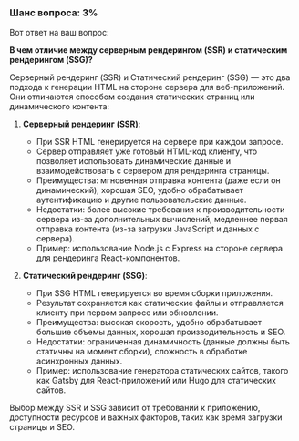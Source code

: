 ### Шанс вопроса: 3%

Вот ответ на ваш вопрос:

**В чем отличие между серверным рендерингом (SSR) и статическим рендерингом (SSG)?**

Серверный рендеринг (SSR) и Статический рендеринг (SSG) — это два подхода к генерации HTML на стороне сервера для веб-приложений. Они отличаются способом создания статических страниц или динамического контента:

1. **Серверный рендеринг (SSR)**:
   - При SSR HTML генерируется на сервере при каждом запросе.
   - Сервер отправляет уже готовый HTML-код клиенту, что позволяет использовать динамические данные и взаимодействовать с сервером для рендеринга страницы.
   - Преимущества: мгновенная отправка контента (даже если он динамический), хорошая SEO, удобно обрабатывает аутентификацию и другие пользовательские данные.
   - Недостатки: более высокие требования к производительности сервера из-за дополнительных вычислений, медленнее первая отправка контента (из-за загрузки JavaScript и данных с сервера).
   - Пример: использование Node.js с Express на стороне сервера для рендеринга React-компонентов.

2. **Статический рендеринг (SSG)**:
   - При SSG HTML генерируется во время сборки приложения.
   - Результат сохраняется как статические файлы и отправляется клиенту при первом запросе или обновлении.
   - Преимущества: высокая скорость, удобно обрабатывает большие объемы данных, хорошая производительность и SEO.
   - Недостатки: ограниченная динамичность (данные должны быть статичны на момент сборки), сложность в обработке асинхронных данных.
   - Пример: использование генератора статических сайтов, такого как Gatsby для React-приложений или Hugo для статических сайтов.

Выбор между SSR и SSG зависит от требований к приложению, доступности ресурсов и важных факторов, таких как время загрузки страницы и SEO.